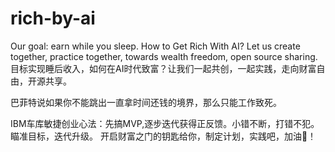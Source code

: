 # rich-by-ai
Our goal: earn while you sleep. How to Get Rich With AI? Let us create together, practice together, towards wealth freedom, open source sharing.
目标实现睡后收入，如何在AI时代致富？让我们一起共创，一起实践，走向财富自由，开源共享。

巴菲特说如果你不能跳出一直拿时间还钱的境界，那么只能工作致死。

IBM车库敏捷创业心法：先搞MVP,逐步迭代获得正反馈。小错不断，打错不犯。瞄准目标，迭代升级。
开启财富之门的钥匙给你，制定计划，实践吧，加油💪！
